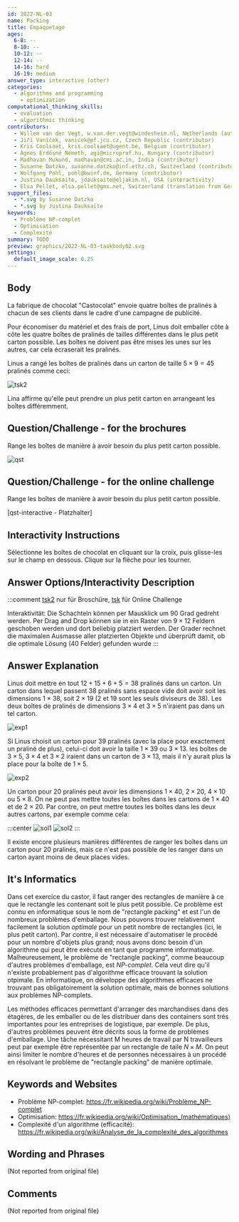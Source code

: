 ```yaml
---
id: 2022-NL-03
name: Packing
title: Empaquetage
ages:
  6-8: --
  8-10: --
  10-12: --
  12-14: --
  14-16: hard
  16-19: medium
answer_type: interactive (other)
categories:
  - algorithms and programming
    - optimization
computational_thinking_skills:
  - evaluation
  - algorithmic thinking
contributors:
  - Willem van der Vegt, w.van.der.vegt@windesheim.nl, Netherlands (author)
  - Jiří Vaníček, vanicek@pf.jcu.cz, Czech Republic (contributor)
  - Kris Coolsaet, kris.coolsaet@ugent.be, Belgium (contributor)
  - Ágnes Erdősné Németh, agi@microprof.hu, Hungary (contributor)
  - Madhavan Mukund, madhavan@cmi.ac.in, India (contributor)
  - Susanne Datzko, susanne.datzko@inf.ethz.ch, Switzerland (contributor, translation from English into German, graphics)
  - Wolfgang Pohl, pohl@bwinf.de, Germany (contributor)
  - Justina Dauksaite, jdauksaite@eljakim.nl, USA (interactivity)
  - Elsa Pellet, elsa.pellet@gmx.net, Switzerland (translation from German into French)
support_files:
  - *.svg by Susanne Datzko
  - *.svg by Justina Dauksaite
keywords:
  - Problème NP-complet
  - Optimisation
  - Complexité
summary: TODO
preview: graphics/2022-NL-03-taskbody02.svg
settings:
  default_image_scale: 0.25
---
```


[exp1]: graphics/2022-NL-03-explanation01.svg "Explication 1"
[exp2]: graphics/2022-NL-03-explanation02.svg "Explication 2"
[sol1]: graphics/2022-NL-03-solution01.svg "Solution 1"
[sol2]: graphics/2022-NL-03-solution02.svg "Solution 2"
[tsk]: graphics/2022-NL-03-taskbody.svg 
[tsk2]: graphics/2022-NL-03-taskbody02.svg "Texte de l'exercice 2"
[qst]: graphics/2022-NL-03-question.svg "Carton vide et 4 boîtes de pralinés"


## Body

La fabrique de chocolat "Castocolat" envoie quatre boîtes de pralinés à chacun de ses clients dans le cadre d'une campagne de publicité.

Pour économiser du matériel et des frais de port, Linus doit emballer côte à côte les quatre boîtes de pralinés de tailles différentes dans le plus petit carton possible. Les boîtes ne doivent pas être mises les unes sur les autres, car cela écraserait les pralinés.

Linus a rangé les boîtes de pralinés dans un carton de taille $5 \times 9 = 45$ pralinés comme ceci:

![tsk2]

Lina affirme qu'elle peut prendre un plus petit carton en arrangeant les boîtes différemment.


## Question/Challenge - for the brochures

Range les boîtes de manière à avoir besoin du plus petit carton possible.

![qst]


## Question/Challenge - for the online challenge

Range les boîtes de manière à avoir besoin du plus petit carton possible.

[qst-interactive - Platzhalter]


## Interactivity Instructions

Sélectionne les boîtes de chocolat en cliquant sur la croix, puis glisse-les sur le champ en dessous. Clique sur la flèche pour les tourner.

## Answer Options/Interactivity Description

<!-- empty -->

:::comment
[tsk2] nur für Broschüre, [tsk] für Online Challenge

Interaktivität: Die Schachteln können per Mausklick um 90 Grad gedreht werden. Per Drag and Drop können sie in ein Raster von $9 \times 12$ Feldern geschoben werden und dort beliebig platziert werden. Der Grader rechnet die maximalen Ausmasse aller platzierten Objekte und überprüft damit, ob die optimale Lösung (40 Felder) gefunden wurde
:::


## Answer Explanation

Linus doit mettre en tout $12 + 15 + 6 + 5 = 38$ pralinés dans un carton. Un carton dans lequel passent 38 pralinés sans espace vide doit avoir soit les dimensions $1 \times 38$, soit $2 \times 19$ (2 et 19 sont les seuls diviseurs de 38). Les deux boîtes de pralinés de dimensions $3 \times 4$ et $3 \times 5$ n'iraient pas dans un tel carton.

![exp1]

Si Linus choisit un carton pour 39 pralinés (avec la place pour exactement un praliné de plus), celui-ci doit avoir la taille $1 \times 39$ ou $3 \times 13$. les boîtes de $3 \times 5$, $3 \times 4$ et $3 \times 2$ iraient dans un carton de $3 \times 13$, mais il n'y aurait plus la place pour la boîte de $1 \times 5$.

![exp2]

Un carton pour 20 pralinés peut avoir les dimensions $1 \times 40$, $2 \times 20$, $4 \times 10$ ou $5 \times 8$. On ne peut pas mettre toutes les boîtes dans les cartons de $1 \times 40$ et de $2 \times 20$. Par contre, on peut mettre toutes les boîtes dans les deux autres cartons, par exemple comme cela:

:::center
![sol1] ![sol2]
:::

Il existe encore plusieurs manières différentes de ranger les boîtes dans un carton pour 20 pralinés, mais ce n'est pas possible de les ranger dans un carton ayant moins de deux places vides.


## It's Informatics

Dans cet exercice du castor, il faut ranger des rectangles de manière à ce que le rectangle les contenant soit le plus petit possible. Ce problème est connu en informatique sous le nom de "rectangle packing" et est l'un de nombreux problèmes d'emballage. Nous pouvons trouver relativement facilement la solution _optimale_ pour un petit nombre de rectangles (ici, le plus petit carton). Par contre, il est nécessaire d'automatiser le procédé pour un nombre d'objets plus grand; nous avons donc besoin d'un algorithme qui peut être exécuté en tant que programme informatique. Malheureusement, le problème de "rectangle packing", comme beaucoup d'autres problèmes d'emballage, est _NP-complet_. Cela veut dire qu'il n'existe probablement pas d'algorithme efficace trouvant la solution otpimale. En informatique, on développe des algorithmes efficaces ne trouvant pas obligatoirement la solution optimale, mais de bonnes solutions aux problèmes NP-complets.

Les méthodes efficaces permettant d'arranger des marchandises dans des étagères, de les emballer ou de les distribuer dans des containers sont très importantes pour les entreprises de logistique, par exemple. De plus, d'autres problèmes peuvent être décrits sous la forme de problèmes d'emballage. Une tâche nécessitant M heures de travail par N travailleurs peut par exemple être représentée par un rectangle de taile $N \times M$. On peut ainsi limiter le nombre d'heures et de personnes nécessaires à un procédé en résolvant le problème de "rectangle packing" de manière optimale.


## Keywords and Websites

 - Problème NP-complet: https://fr.wikipedia.org/wiki/Problème_NP-complet
 - Optimisation: https://fr.wikipedia.org/wiki/Optimisation_(mathématiques)
 - Complexité d'un algorithme (efficacité): https://fr.wikipedia.org/wiki/Analyse_de_la_complexité_des_algorithmes


## Wording and Phrases

(Not reported from original file)


## Comments

(Not reported from original file)
